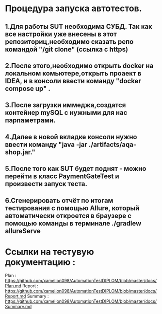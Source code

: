 # Процедура запуска автотестов.
## 1.Для работы SUT необходима СУБД. Так как все настройки уже внесены в этот репозиториц,необходимо сказать репо командой "/git clone" (ссылка с https)
## 2.После этого,необходимо открыть docker на локальном комьютере,открыть проаект в IDEA, и в консоли ввести команду "docker compose up" . 
## 3.После загрузки иммеджа,создатся контейнер mySQL с нужными для нас парпаметрами.
## 4.Далее в новой вкладке консоли нужно ввести команду "java -jar ./artifacts/aqa-shop.jar."
## 5.После того как SUT будет поднят - можно перейти в класс PaymentGateTest и произвести запуск теста. 
## 6.Сгенерировать отчёт по итогам тестирования с помощью Allure, который автоматически откроется в браузере с помощью команды в терминале   ./gradlew allureServe

# Ссылки на тестувую документацию :

Plan : https://github.com/xamelion098/AutomationTestDIPLOM/blob/master/docs/Plan.md
Report : https://github.com/xamelion098/AutomationTestDIPLOM/blob/master/docs/Report.md
Summary : https://github.com/xamelion098/AutomationTestDIPLOM/blob/master/docs/Summary.md
